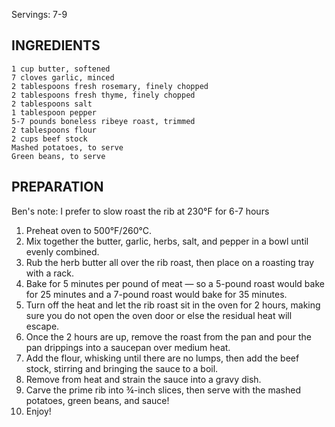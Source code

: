 Servings: 7-9

## INGREDIENTS

```
1 cup butter, softened
7 cloves garlic, minced
2 tablespoons fresh rosemary, finely chopped
2 tablespoons fresh thyme, finely chopped
2 tablespoons salt
1 tablespoon pepper
5-7 pounds boneless ribeye roast, trimmed
2 tablespoons flour
2 cups beef stock
Mashed potatoes, to serve
Green beans, to serve
```

## PREPARATION

Ben's note: I prefer to slow roast the rib at 230°F for 6-7 hours

1. Preheat oven to 500°F/260°C.
2. Mix together the butter, garlic, herbs, salt, and pepper in a bowl until evenly combined.
3. Rub the herb butter all over the rib roast, then place on a roasting tray with a rack.
4. Bake for 5 minutes per pound of meat — so a 5-pound roast would bake for 25 minutes and a 7-pound roast would bake for 35 minutes.
5. Turn off the heat and let the rib roast sit in the oven for 2 hours, making sure you do not open the oven door or else the residual heat will escape.
6. Once the 2 hours are up, remove the roast from the pan and pour the pan drippings into a saucepan over medium heat. 
7. Add the flour, whisking until there are no lumps, then add the beef stock, stirring and bringing the sauce to a boil.
8. Remove from heat and strain the sauce into a gravy dish.
9. Carve the prime rib into ¾-inch slices, then serve with the mashed potatoes, green beans, and sauce!
10. Enjoy!

